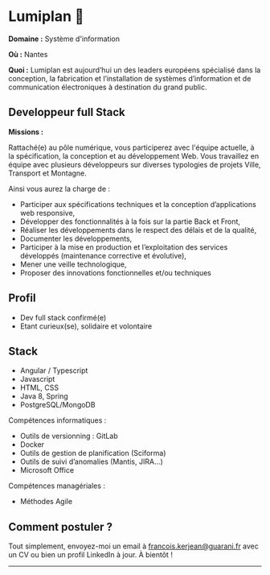 # Lumiplan 📱

**Domaine :**  Système d'information

**Où :** Nantes

**Quoi :**  Lumiplan est aujourd’hui un des leaders européens spécialisé dans la conception, la fabrication
et l’installation de systèmes d’information et de communication électroniques à destination du grand
public.

## Developpeur full Stack

**Missions :**

Rattaché(e) au pôle numérique, vous participerez avec l'équipe actuelle, à la spécification, la
conception et au développement Web. Vous travaillez en équipe avec plusieurs développeurs sur
diverses typologies de projets Ville, Transport et Montagne.

Ainsi vous aurez la charge de :

* Participer aux spécifications techniques et la conception d’applications web responsive,
* Développer des fonctionnalités à la fois sur la partie Back et Front,
* Réaliser les développements dans le respect des délais et de la qualité,
* Documenter les développements,
* Participer à la mise en production et l’exploitation des services développés (maintenance
corrective et évolutive),
* Mener une veille technologique,
* Proposer des innovations fonctionnelles et/ou techniques 

## Profil

* Dev full stack confirmé(e) 
* Etant curieux(se), solidaire et volontaire 

## Stack

* Angular / Typescript
* Javascript
* HTML, CSS
* Java 8, Spring
* PostgreSQL/MongoDB

Compétences informatiques :
* Outils de versionning : GitLab
* Docker
* Outils de gestion de planification (Sciforma)
* Outils de suivi d’anomalies (Mantis, JIRA…)
* Microsoft Office

Compétences managériales :
* Méthodes Agile


## Comment postuler ?

Tout simplement, envoyez-moi un email à francois.kerjean@guarani.fr avec un CV ou bien un profil LinkedIn à jour. À bientôt ! 

----
